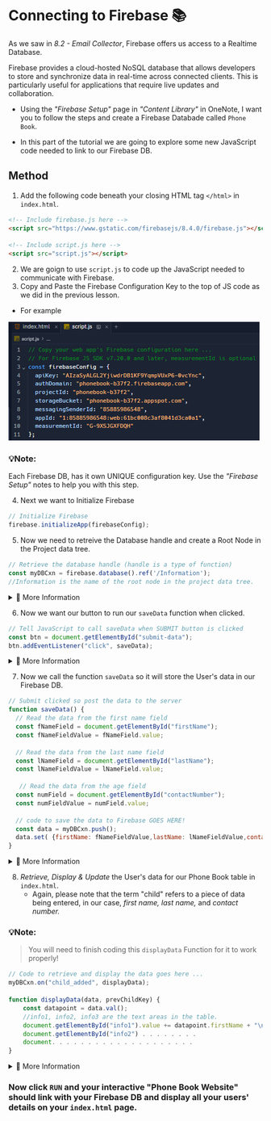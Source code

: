 # Connecting to Firebase 📚

As we saw in _8.2 - Email Collector_, Firebase offers us access to a Realtime Database.

Firebase provides a cloud-hosted NoSQL database that allows developers to store and synchronize data in real-time across connected clients. This is particularly useful for applications that require live updates and collaboration.

- Using the _"Firebase Setup"_ page in _"Content Library"_ in OneNote, I want you to follow the steps and create a Firebase Databade called ``Phone Book``.

- In this part of the tutorial we are going to explore some new JavaScript code needed to link to our Firebase DB.


## Method

1. Add the following code beneath your closing HTML tag `</html>` in `index.html`.

````html
<!-- Include firebase.js here -->
<script src="https://www.gstatic.com/firebasejs/8.4.0/firebase.js"></script>

<!-- Include script.js here -->
<script src="script.js"></script>
````
2. We are goign to use `script.js` to code up the JavaScript needed to communicate with Firebase.
3. Copy and Paste the Firebase Configuration Key to the top of JS code as we did in the previous lesson.

  - For example

![image](image_5.png)

### 💡Note:
Each Firebase DB, has it own UNIQUE configuration key. Use the _"Firebase Setup"_ notes to help you with this step.

4. Next we want to Initialize Firebase
````js
// Initialize Firebase
firebase.initializeApp(firebaseConfig);
````

5. Now we need to retreive the Database handle and create a Root Node in the Project data tree. 
````js
// Retrieve the database handle (handle is a type of function)
const myDBCxn = firebase.database().ref('/Information');
//Information is the name of the root node in the project data tree.
````
<details>

<summary> 👀 More Information </summary>
Let's break down the provided code step by step:


1. `firebase`: This assumes that you have the Firebase SDK (Software Development Kit) included in your project. Firebase is a platform that offers various services, including a real-time database, authentication, and more.

2. `firebase.database()`: This part of the code is accessing the Firebase Realtime Database service. The `database()` function is a method provided by the Firebase SDK to get a reference to the database.

3. `.ref('/Information')`: This line is creating a reference to a specific location within the Firebase Realtime Database. The parameter `'/Information'` specifies the path to the location. In Firebase, data is organized in a tree-like structure, and here, it's indicating that the data is stored under the 'Information' node.

So, in summary, this code is establishing a connection to a specific node ('Information') within the Firebase Realtime Database. The `myDBCxn` variable now holds a reference to this location, and you can use it to perform various operations, such as reading or writing data under the 'Information' node in the database. 

This is the first step when interacting with the Firebase Realtime Database in a JavaScript application.
</details>

6. Now we want our button to run our ``saveData`` function when clicked.
````js
// Tell JavaScript to call saveData when SUBMIT button is clicked
const btn = document.getElementById("submit-data");
btn.addEventListener("click", saveData);
````

<details>

<summary> 👀 More Information </summary>

This code is obtaining a reference to an HTML element with the id "submit-data" using the ``document.getElementById`` method and storing it in a variable named `btn`. Let's break it down:

1. `document`: This represents the entire HTML document in a web page.

2. `.getElementById("submit-data")`: This is a method that searches the HTML document for an element with the specified id, in this case, "submit-data".

3. `const btn = ...`: The result of `getElementById("submit-data")` is assigned to a constant variable named `btn`.

So, this code is essentially selecting a button element in the HTML document with the id "submit-data" and creating a JavaScript reference to it. This is often done when you want to perform some action, like calling a function, when the button is clicked. In the context of our code, we want the function named `saveData` to be called when the button is clicked. 
</details>

7. Now we call the function `saveData` so it will store the User's data in our Firebase DB.
````js
// Submit clicked so post the data to the server
function saveData() {
  // Read the data from the first name field
  const fNameField = document.getElementById("firstName");
  const fNameFieldValue = fNameField.value;
 
  // Read the data from the last name field
  const lNameField = document.getElementById("lastName");
  const lNameFieldValue = lNameField.value;
 
   // Read the data from the age field
  const numField = document.getElementById("contactNumber");
  const numFieldValue = numField.value;

  // code to save the data to Firebase GOES HERE!
  const data = myDBCxn.push();
  data.set( {firstName: fNameFieldValue,lastName: lNameFieldValue,contactNumber: numFieldValue});
}

````

<details>
<summary>👀 More Information </summary>
The purpose of this function is to read data from several input fields in our HTML form, and then save this data to a Firebase Realtime Database.

Let's break down the code:

1. **Reading Form Data:**
   - Three sets of code retrieve values from three different input fields: "firstName," "lastName," and "contactNumber."
   - Each set consists of obtaining a reference to the input field using `document.getElementById` and then extracting its value.

2. **Firebase Data Saving:**
   - `const data = myDBCxn.push();`: Creates a new reference within the Firebase Realtime Database under the "Information" node.
   - The `push()` method generates a unique key for the new data.
   - `data.set({firstName: fNameFieldValue, lastName: lNameFieldValue, contactNumber: numFieldValue});`
     - Sets the value of the new data in the database. The data being saved is an object with properties for the first name, last name, and contact number, and the values are obtained from the corresponding input fields.

In summary, when the `saveData` function is called (in response to a form submission), it reads data from three input fields (first name, last name, and contact number), creates a new entry in the Firebase Realtime Database under the "Information" node, and sets the values in the database corresponding to the form input values.
  
</details>

8. _Retrieve, Display & Update_ the User's data for our Phone Book table in `index.html`.
    - Again, please note that the term "child" refers to a piece of data being entered, in our case, _first name, last name,_ and _contact number._

### 💡Note:
> You will need to finish coding this `displayData` Function for it to work properly!

````js
// Code to retrieve and display the data goes here ...
myDBCxn.on("child_added", displayData);

function displayData(data, prevChildKey) {
    const datapoint = data.val();
    //info1, info2, info3 are the text areas in the table.
    document.getElementById("info1").value += datapoint.firstName + "\n";
    document.getElementById("info2") . . . . . . . . 
    document. . . . . . . . . . . . . . . . . . . .
}
````

<details>
<summary>👀 More Information </summary>

This code is setting up a listener for the "child_added" event on a Firebase Realtime Database reference (`myDBCxn`). When a new child is added to the specified location in the database, the `displayData` function will be called to handle the event.
  
Let's break it down:

1. **Setting up the Event Listener:**
   - `myDBCxn.on("child_added", displayData);`
     - This line sets up a listener for the "child_added" event on the specified database reference (`myDBCxn`). The "child_added" event is triggered whenever a new child (piece of data) is added to the specified location in the database.

2. **`displayData` Function:**
   - `function displayData(data, prevChildKey) { ... }`
     - This is the callback function that will be called when the "child_added" event occurs.
     - It takes two parameters:
        - `data`: Represents the data that was added or changed.
        - `prevChildKey`: Represents the key of the previous child, which can be useful in ordered data sets.

3. **Extracting Data and Updating the UI:**
   - `const datapoint = data.val();`
     - Extracts the value of the data using the `val()` method. The assumption here is that each child in the database is a key-value pair, and `datapoint` now holds the value of the data.
      - The following lines update the values of three different areas in the table ("info1," "info2," and "info3") by appending the corresponding values from the retrieved data.
      - Each value is followed by a newline character (`\n`), likely to separate entries in the table.

In summary, when a new child is added to the specified location in the Firebase Realtime Database, the `displayData` function is called, extracting the data and updating the user interface by appending the values of the "firstName," "lastName," and "contactNumber" to different areas in the table. 

This is a common pattern for updating the UI in real-time applications based on changes in a Firebase Realtime Database.
  
</details>

### Now click `RUN` and your interactive "Phone Book Website" should link with your Firebase DB and display all your users' details on your `index.html` page. 



